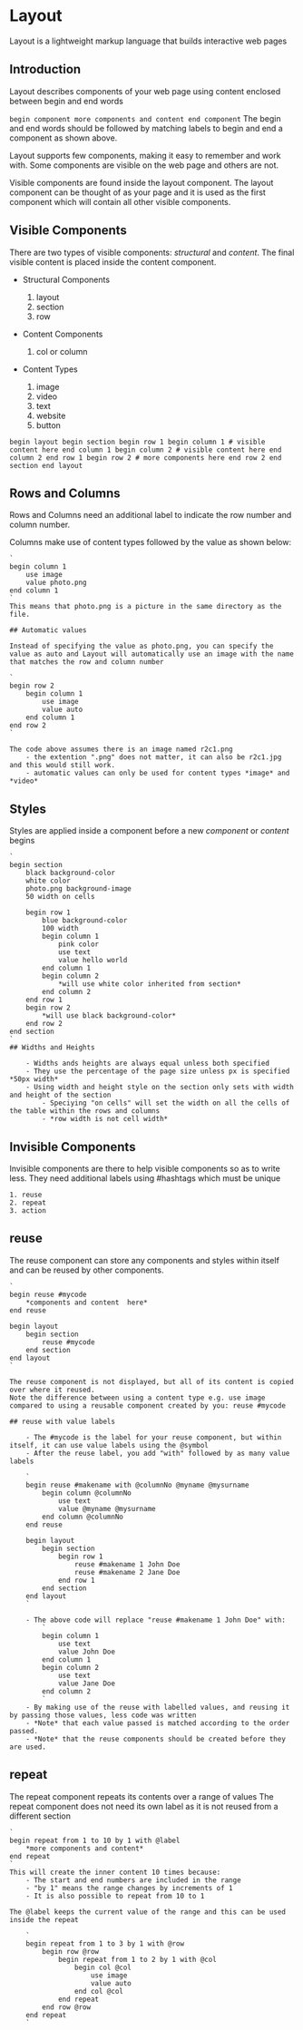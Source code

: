 # Layout

Layout is a lightweight markup language that builds interactive web pages



## Introduction 

Layout describes components of your web page using content enclosed between begin and end words

`
begin component
	more components and content
end component
`
The begin and end words should be followed by matching labels to begin and end a component as shown above.

Layout supports few components, making it easy to remember and work with. Some components are visible on the web page and others are not.

Visible components are found inside the layout component. The layout component can be thought of as your page and it is used as the first component which will contain all other visible components.

## Visible Components

There are two types of visible components: *structural* and *content*. The final visible content is placed inside the content component.


- Structural Components
	1. layout
	2. section
	3. row

- Content Components
	1. col or column

- Content Types
	1. image
	2. video
	3. text
	4. website
	5. button

`
begin layout
	begin section
		begin row 1
			begin column 1
				# visible content here
			end column 1
			begin column 2
				# visible content here
			end column 2
		end row 1
		begin row 2
			# more components here
		end row 2
	end section
end layout
`

## Rows and Columns

Rows and Columns need an additional label to indicate the row number and column number. 

Columns make use of content types followed by the value as shown below:

	`
	begin column 1
		use image
		value photo.png
	end column 1
	`
	This means that photo.png is a picture in the same directory as the file.
	
	## Automatic values
	
	Instead of specifying the value as photo.png, you can specify the value as auto and Layout will automatically use an image with the name that matches the row and column number
	
	`
	begin row 2
		begin column 1
			use image
			value auto
		end column 1
	end row 2
	`
	
	The code above assumes there is an image named r2c1.png 
		- the extention ".png" does not matter, it can also be r2c1.jpg and this would still work.
		- automatic values can only be used for content types *image* and *video*

## Styles

Styles are applied inside a component before a new *component* or *content* begins

	`
	begin section
		black background-color
		white color
		photo.png background-image
		50 width on cells
		
		begin row 1
			blue background-color
			100 width
			begin column 1
				pink color
				use text
				value hello world
			end column 1
			begin column 2
				*will use white color inherited from section*
			end column 2
		end row 1
		begin row 2
			*will use black background-color*
		end row 2
	end section
	`
	## Widths and Heights
		
		- Widths ands heights are always equal unless both specified
		- They use the percentage of the page size unless px is specified *50px width*
		- Using width and height style on the section only sets with width and height of the section 
			- Speciying "on cells" will set the width on all the cells of the table within the rows and columns
			- *row width is not cell width*
	

## Invisible Components

Invisible components are there to help visible components so as to write less.
They need additional labels using #hashtags which must be unique 

	1. reuse
	2. repeat
	3. action
	
## reuse

The reuse component can store any components and styles within itself and can be reused by other components.

	`
	begin reuse #mycode
		*components and content  here*
	end reuse
	
	begin layout
		begin section
			reuse #mycode
		end section
	end layout
	`
	
	The reuse component is not displayed, but all of its content is copied over where it reused.
	Note the difference between using a content type e.g. use image compared to using a reusable component created by you: reuse #mycode
	
	## reuse with value labels
	
		- The #mycode is the label for your reuse component, but within itself, it can use value labels using the @symbol
		- After the reuse label, you add "with" followed by as many value labels 
		
		`
		begin reuse #makename with @columnNo @myname @mysurname
			begin column @columnNo
				use text
				value @myname @mysurname
			end column @columnNo
		end reuse
		
		begin layout
			begin section
				begin row 1
					reuse #makename 1 John Doe
					reuse #makename 2 Jane Doe
				end row 1
			end section
		end layout
		`
		
		- The above code will replace "reuse #makename 1 John Doe" with:
			`
			begin column 1
				use text
				value John Doe
			end column 1
			begin column 2
				use text
				value Jane Doe
			end column 2
			`
		- By making use of the reuse with labelled values, and reusing it by passing those values, less code was written
		- *Note* that each value passed is matched according to the order passed.
		- *Note* that the reuse components should be created before they are used.

## repeat

The repeat component repeats its contents over a range of values
The repeat component does not need its own label as it is not reused from a different section 
	
	`
	begin repeat from 1 to 10 by 1 with @label
		*more components and content*
	end repeat
	`
	This will create the inner content 10 times because:
		- The start and end numbers are included in the range
		- "by 1" means the range changes by increments of 1
		- It is also possible to repeat from 10 to 1
	
	The @label keeps the current value of the range and this can be used inside the repeat
	
		`
		begin repeat from 1 to 3 by 1 with @row
			begin row @row
				begin repeat from 1 to 2 by 1 with @col
					begin col @col
						use image
						value auto
					end col @col
				end repeat
			end row @row
		end repeat
		`
